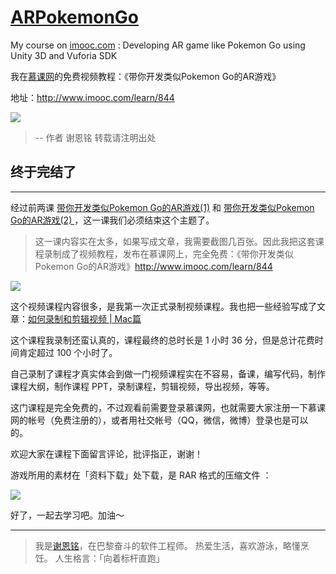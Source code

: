 # [ARPokemonGo](http://www.imooc.com/learn/844)

My course on [imooc.com](http://www.imooc.com) : Developing AR game like Pokemon Go using Unity 3D and Vuforia SDK

我在[慕课网](http://www.imooc.com)的免费视频教程：《带你开发类似Pokemon Go的AR游戏》 

地址：http://www.imooc.com/learn/844

![](http://upload-images.jianshu.io/upload_images/1783214-d71d6814188c917f.png?imageMogr2/auto-orient/strip%7CimageView2/2/w/1240)

>-- 作者 谢恩铭 转载请注明出处

## 终于完结了
***

经过前两课 [带你开发类似Pokemon Go的AR游戏(1)](http://www.jianshu.com/p/cc615cce0576) 和 [带你开发类似Pokemon Go的AR游戏(2) ](http://www.jianshu.com/p/47b22e4fcced)，这一课我们必须结束这个主题了。

>这一课内容实在太多，如果写成文章，我需要截图几百张。因此我把这套课程录制成了视频教程，发布在慕课网上，完全免费：《带你开发类似Pokemon Go的AR游戏》http://www.imooc.com/learn/844

![](http://upload-images.jianshu.io/upload_images/1783214-989943094a48cb5b.png?imageMogr2/auto-orient/strip%7CimageView2/2/w/1240)

这个视频课程内容很多，是我第一次正式录制视频课程。我也把一些经验写成了文章：[如何录制和剪辑视频 | Mac篇](http://www.jianshu.com/p/48ab0459b96e)

这个课程我录制还蛮认真的，课程最终的总时长是 1 小时 36 分，但是总计花费时间肯定超过 100 个小时了。

自己录制了课程才真实体会到做一门视频课程实在不容易，备课，编写代码，制作课程大纲，制作课程 PPT，录制课程，剪辑视频，导出视频，等等。

这门课程是完全免费的，不过观看前需要登录慕课网，也就需要大家注册一下慕课网的帐号（免费注册的），或者用社交帐号（QQ，微信，微博）登录也是可以的。

欢迎大家在课程下面留言评论，批评指正，谢谢！

游戏所用的素材在「资料下载」处下载，是 RAR 格式的压缩文件 ：

![](http://upload-images.jianshu.io/upload_images/1783214-0a2050c11bb941f7.png?imageMogr2/auto-orient/strip%7CimageView2/2/w/1240)

好了，一起去学习吧。加油～

***

>我是[谢恩铭](http://www.jianshu.com/u/44339a8a9afa)，在巴黎奋斗的软件工程师。
热爱生活，喜欢游泳，略懂烹饪。
人生格言：「向着标杆直跑」
